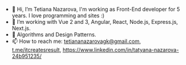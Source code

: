 - 👋 Hi, I’m Tetiana Nazarova, I'm working as Front-End developer for 5 years. I love programming and sites :)
- 👀 I’m working with Vue 2 and 3, Angular, React, Node.js, Express.js, Next.js.
- 🌱 Algorithms and Design Patterns.
- 📫 How to reach me: tetiananazarovagk@gmail.com, [t.me/itcreatesresult](https://t.me/itcreatesresult), https://www.linkedin.com/in/tatyana-nazarova-24b951235/
<!---
TatyanaMolchanova/TatyanaMolchanova is a ✨ special ✨ repository because its `README.md` (this file) appears on your GitHub profile.
You can click the Preview link to take a look at your changes.
--->
